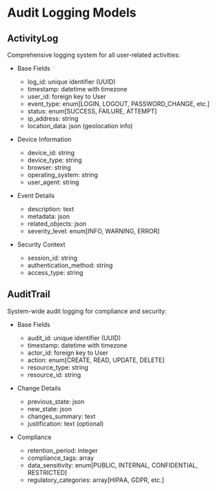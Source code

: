 # Audit Logging Models

## ActivityLog
Comprehensive logging system for all user-related activities:
- Base Fields
  - log_id: unique identifier (UUID)
  - timestamp: datetime with timezone
  - user_id: foreign key to User
  - event_type: enum[LOGIN, LOGOUT, PASSWORD_CHANGE, etc.]
  - status: enum[SUCCESS, FAILURE, ATTEMPT]
  - ip_address: string
  - location_data: json (geolocation info)
  
- Device Information
  - device_id: string
  - device_type: string
  - browser: string
  - operating_system: string
  - user_agent: string

- Event Details
  - description: text
  - metadata: json
  - related_objects: json
  - severity_level: enum[INFO, WARNING, ERROR]

- Security Context
  - session_id: string
  - authentication_method: string
  - access_type: string

## AuditTrail
System-wide audit logging for compliance and security:
- Base Fields
  - audit_id: unique identifier (UUID)
  - timestamp: datetime with timezone
  - actor_id: foreign key to User
  - action: enum[CREATE, READ, UPDATE, DELETE]
  - resource_type: string
  - resource_id: string

- Change Details
  - previous_state: json
  - new_state: json
  - changes_summary: text
  - justification: text (optional)

- Compliance
  - retention_period: integer
  - compliance_tags: array
  - data_sensitivity: enum[PUBLIC, INTERNAL, CONFIDENTIAL, RESTRICTED]
  - regulatory_categories: array[HIPAA, GDPR, etc.]
